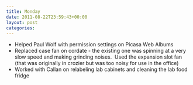 ```yaml
---
title: Monday
date: 2011-08-22T23:59:43+00:00
layout: post
categories:
---
```

  * Helped Paul Wolf with permission settings on Picasa Web Albums
  * Replaced case fan on cordate - the existing one was spinning at a very slow speed and making grinding noises.  Used the expansion slot fan (that was originally in crozier but was too noisy for use in the office)
  * Worked with Callan on relabeling lab cabinets and cleaning the lab food fridge
